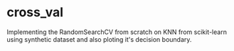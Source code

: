 # cross_val
Implementing the RandomSearchCV from scratch on KNN from scikit-learn using synthetic dataset and also ploting it's decision boundary.
